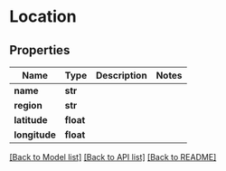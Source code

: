 # Location

## Properties
Name | Type | Description | Notes
------------ | ------------- | ------------- | -------------
**name** | **str** |  | 
**region** | **str** |  | 
**latitude** | **float** |  | 
**longitude** | **float** |  | 

[[Back to Model list]](../README.md#documentation-for-models) [[Back to API list]](../README.md#documentation-for-api-endpoints) [[Back to README]](../README.md)


